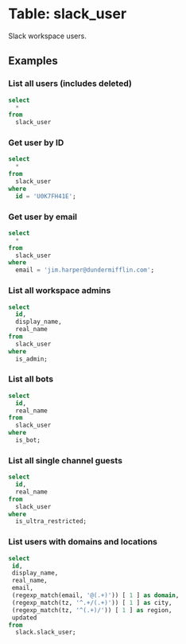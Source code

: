 # Table: slack_user

Slack workspace users.

## Examples

### List all users (includes deleted)

```sql
select
  *
from
  slack_user
```

### Get user by ID

```sql
select
  *
from
  slack_user
where
  id = 'U0K7FH41E';
```

### Get user by email

```sql
select
  *
from
  slack_user
where
  email = 'jim.harper@dundermifflin.com';
```

### List all workspace admins

```sql
select
  id,
  display_name,
  real_name
from
  slack_user
where
  is_admin;
```

### List all bots

```sql
select
  id,
  real_name
from
  slack_user
where
  is_bot;
```

### List all single channel guests

```sql
select
  id,
  real_name
from
  slack_user
where
  is_ultra_restricted;
```

### List users with domains and locations

```sql
select
 id,
 display_name,
 real_name,
 email,
 (regexp_match(email, '@(.+)')) [ 1 ] as domain,
 (regexp_match(tz, '^.+/(.+)')) [ 1 ] as city,
 (regexp_match(tz, '^(.+)/')) [ 1 ] as region,
 updated
from
  slack.slack_user;
```
